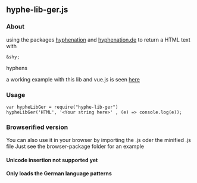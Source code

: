 ## hyphe-lib-ger.js
### About
using the packages [hyphenation](https://github.com/bramstein/hypher)
and [hyphenation.de](https://github.com/bramstein/hyphenation-patterns) to return a HTML text with 
```` 
&shy;
````
 hyphens

 a working example with this lib and vue.js is seen [here](https://blurrryy.github.io)

### Usage

````
var hypheLibGer = require("hyphe-lib-ger")
hypheLibGer('HTML', '<Your string here>' , (e) => console.log(e));
````

### Browserified version
You can also use it in your browser by importing the .js oder the minified .js file
Just see the browser-package folder for an example

#### Unicode insertion not supported yet
#### Only loads the German language patterns
